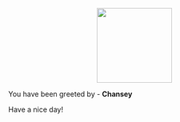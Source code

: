 <p align="center">
    <img src="https://raw.githubusercontent.com/PokeAPI/sprites/master/sprites/pokemon/113.png" width="150" height="150">
    <p>You have been greeted by - <b>Chansey</b></p>
    <p>Have a nice day!</p>
</p>
